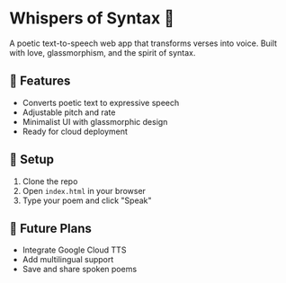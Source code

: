 # Whispers of Syntax 🎤

A poetic text-to-speech web app that transforms verses into voice. Built with love, glassmorphism, and the spirit of syntax.

## 🌟 Features
- Converts poetic text to expressive speech
- Adjustable pitch and rate
- Minimalist UI with glassmorphic design
- Ready for cloud deployment

## 🚀 Setup
1. Clone the repo
2. Open `index.html` in your browser
3. Type your poem and click "Speak"

## 🧠 Future Plans
- Integrate Google Cloud TTS
- Add multilingual support
- Save and share spoken poems

